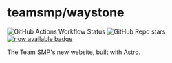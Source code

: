 # teamsmp/waystone

![GitHub Actions Workflow Status](https://img.shields.io/github/actions/workflow/status/teamsmp/waystone/docker-publish.yml?style=flat&logo=github)
![GitHub Repo stars](https://img.shields.io/github/stars/teamsmp/waystone?style=flat&logo=github&color=yellow)
[![now available badge](https://img.shields.io/badge/now_available-teamsmp.uk-blue?link=https%3A%2F%2Fwww.teamsmp.uk)](https://www.teamsmp.uk)

The Team SMP's new website, built with Astro.
